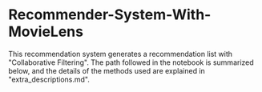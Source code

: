 # Recommender-System-With-MovieLens
This recommendation system generates a recommendation list with "Collaborative Filtering".  The path followed in the notebook is summarized below, and the details of the methods used are explained in "extra_descriptions.md".
